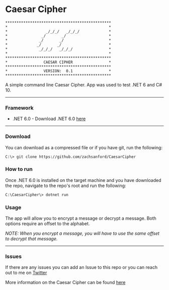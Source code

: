 # Caesar Cipher

```
***********************************************
*                                             *
*                 _/_/_/   _/_/_/             *
*               _/       _/                   *
*              _/       _/                    *
*             _/       _/                     *
*              _/_/_/   _/_/_/                *
*                                             *
***********************************************
*                CAESAR CIPHER                *
***********************************************
*                VERSION:  0.1                *
***********************************************
```

A simple command line Caesar Cipher. App was used to test .NET 6 and C# 10.
<hr />

### Framework

* .NET 6.0 - Download .NET 6.0 [here](https://dotnet.microsoft.com/download/dotnet/6.0)
<hr />

### Download

You can download as a compressed file or if you have git, run the following:


`C:\> git clone https://github.com/zachsanford/CaesarCipher`


### How to run

Once .NET 6.0 is installed on the target machine and you have downloaded the repo, navigate to the repo's root and run the following:


`C:\CaesarCipher\> dotnet run`


### Usage

The app will allow you to encrypt a message or decrypt a message. Both options require an offset to the alphabet.

*NOTE: When you encrypt a message, you will have to use the same offset to decrypt that message.*
<hr />

### Issues

If there are any issues you can add an Issue to this repo or you can reach out to me on [Twitter](https://www.twitter.com/zachsanford)

More information on the Caesar Cipher can be found [here](https://en.wikipedia.org/wiki/Caesar_cipher)
